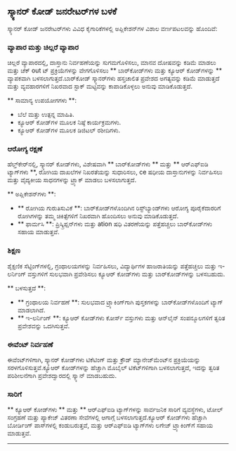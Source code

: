 ## ಸ್ಕ್ಯಾನರ್ ಕೋಡ್ ಜನರೇಟರ್‌ಗಳ ಬಳಕೆ

ಸ್ಕ್ಯಾನರ್ ಕೋಡ್ ಜನರೇಟರ್‌ಗಳು ವಿವಿಧ ಕೈಗಾರಿಕೆಗಳಲ್ಲಿ ಅಪ್ಲಿಕೇಶನ್‌ಗಳ ವಿಶಾಲ ವರ್ಣಪಟಲವನ್ನು ಹೊಂದಿವೆ:

### ವ್ಯಾಪಾರ ಮತ್ತು ಚಿಲ್ಲರೆ ವ್ಯಾಪಾರ
ಚಿಲ್ಲರೆ ವ್ಯಾಪಾರದಲ್ಲಿ, ದಾಸ್ತಾನು ನಿರ್ವಹಣೆಯನ್ನು ಸುಗಮಗೊಳಿಸಲು, ಮಾನವ ದೋಷವನ್ನು ಕಡಿಮೆ ಮಾಡಲು ಮತ್ತು ಚೆಕ್ out ಟ್ ಪ್ರಕ್ರಿಯೆಗಳನ್ನು ವೇಗಗೊಳಿಸಲು ** ಬಾರ್‌ಕೋಡ್‌ಗಳು ಮತ್ತು ಕ್ಯೂಆರ್ ಕೋಡ್‌ಗಳನ್ನು ** ವ್ಯಾಪಕವಾಗಿ ಬಳಸಲಾಗುತ್ತದೆ.ಬಾರ್‌ಕೋಡ್ ಸ್ಕ್ಯಾನರ್‌ಗಳು ಹಸ್ತಚಾಲಿತ ಪ್ರವೇಶದ ಅಗತ್ಯವನ್ನು ಕಡಿಮೆ ಮಾಡುತ್ತದೆ ಮತ್ತು ವ್ಯವಹಾರಗಳಿಗೆ ನಿಖರವಾದ ಸ್ಟಾಕ್ ಮಟ್ಟವನ್ನು ಕಾಪಾಡಿಕೊಳ್ಳಲು ಅನುವು ಮಾಡಿಕೊಡುತ್ತದೆ.

** ಸಾಮಾನ್ಯ ಉಪಯೋಗಗಳು **:
- ಬೆಲೆ ಮತ್ತು ಉತ್ಪನ್ನ ಮಾಹಿತಿ.
- ಕ್ಯೂಆರ್ ಕೋಡ್‌ಗಳ ಮೂಲಕ ನಿಷ್ಠೆ ಕಾರ್ಯಕ್ರಮಗಳು.
- ಕ್ಯೂಆರ್ ಕೋಡ್‌ಗಳ ಮೂಲಕ ಡಿಜಿಟಲ್ ರಶೀದಿಗಳು.

### ಆರೋಗ್ಯ ರಕ್ಷಣೆ
ಹೆಲ್ತ್‌ಕೇರ್‌ನಲ್ಲಿ, ಸ್ಕ್ಯಾನರ್ ಕೋಡ್‌ಗಳು, ವಿಶೇಷವಾಗಿ ** ಬಾರ್‌ಕೋಡ್‌ಗಳು ** ಮತ್ತು ** ಆರ್‌ಎಫ್‌ಐಡಿ ಟ್ಯಾಗ್‌ಗಳು **, ರೋಗಿಯ ದಾಖಲೆಗಳ ನಿಖರತೆಯನ್ನು ಸುಧಾರಿಸಲು, ce ಷಧೀಯ ದಾಸ್ತಾನುಗಳನ್ನು ನಿರ್ವಹಿಸಲು ಮತ್ತು ವೈದ್ಯಕೀಯ ಸಾಧನಗಳನ್ನು ಟ್ರ್ಯಾಕ್ ಮಾಡಲು ಬಳಸಲಾಗುತ್ತದೆ.

** ಅಪ್ಲಿಕೇಶನ್‌ಗಳು **:
- ** ರೋಗಿಯ ಗುರುತಿಸುವಿಕೆ **: ಬಾರ್‌ಕೋಡ್‌ಗಳೊಂದಿಗಿನ ರಿಸ್ಟ್‌ಬ್ಯಾಂಡ್‌ಗಳು ಆರೋಗ್ಯ ಪೂರೈಕೆದಾರರಿಗೆ ರೋಗಿಗಳನ್ನು ತಮ್ಮ ಚಿಕಿತ್ಸೆಗಳಿಗೆ ನಿಖರವಾಗಿ ಹೊಂದಿಸಲು ಅನುವು ಮಾಡಿಕೊಡುತ್ತದೆ.
- ** ಫಾರ್ಮಸಿ **: ಪ್ರಿಸ್ಕ್ರಿಪ್ಷನ್‌ಗಳು ಮತ್ತು ation ಷಧಿ ವಿತರಣೆಯನ್ನು ಪತ್ತೆಹಚ್ಚಲು ಬಾರ್‌ಕೋಡ್‌ಗಳು ಸಹಾಯ ಮಾಡುತ್ತವೆ.

### ಶಿಕ್ಷಣ
ಶೈಕ್ಷಣಿಕ ಸೆಟ್ಟಿಂಗ್‌ಗಳಲ್ಲಿ, ಗ್ರಂಥಾಲಯಗಳನ್ನು ನಿರ್ವಹಿಸಲು, ವಿದ್ಯಾರ್ಥಿಗಳ ಹಾಜರಾತಿಯನ್ನು ಪತ್ತೆಹಚ್ಚಲು ಮತ್ತು ಇ-ಲರ್ನಿಂಗ್ ವಸ್ತುಗಳಿಗೆ ಸುಲಭವಾಗಿ ಪ್ರವೇಶಿಸಲು ಕ್ಯೂಆರ್ ಕೋಡ್‌ಗಳು ಮತ್ತು ಬಾರ್‌ಕೋಡ್‌ಗಳನ್ನು ಬಳಸಬಹುದು.

** ಬಳಸುತ್ತದೆ **:
- ** ಗ್ರಂಥಾಲಯ ನಿರ್ವಹಣೆ **: ಸುಲಭವಾದ ಟ್ರ್ಯಾಕಿಂಗ್‌ಗಾಗಿ ಪುಸ್ತಕಗಳನ್ನು ಬಾರ್‌ಕೋಡ್‌ಗಳೊಂದಿಗೆ ಟ್ಯಾಗ್ ಮಾಡಲಾಗಿದೆ.
- ** ಇ-ಲರ್ನಿಂಗ್ **: ಕ್ಯೂಆರ್ ಕೋಡ್‌ಗಳು ಕೋರ್ಸ್ ವಸ್ತುಗಳು ಮತ್ತು ಆನ್‌ಲೈನ್ ಸಂಪನ್ಮೂಲಗಳಿಗೆ ತ್ವರಿತ ಪ್ರವೇಶವನ್ನು ಒದಗಿಸುತ್ತವೆ.

### ಈವೆಂಟ್ ನಿರ್ವಹಣೆ
ಈವೆಂಟ್‌ಗಳಿಗಾಗಿ, ಸ್ಕ್ಯಾನರ್ ಕೋಡ್‌ಗಳು ಟಿಕೆಟಿಂಗ್ ಮತ್ತು ಕ್ರೌಡ್ ಮ್ಯಾನೇಜ್‌ಮೆಂಟ್‌ನ ಪ್ರಕ್ರಿಯೆಯನ್ನು ಸರಳಗೊಳಿಸುತ್ತವೆ.ಕ್ಯೂಆರ್ ಕೋಡ್‌ಗಳನ್ನು ಹೆಚ್ಚಾಗಿ ಮೊಬೈಲ್ ಟಿಕೆಟ್‌ಗಳಿಗಾಗಿ ಬಳಸಲಾಗುತ್ತದೆ, ಇದನ್ನು ತ್ವರಿತ ಪರಿಶೀಲನೆಗಾಗಿ ಪ್ರವೇಶದ್ವಾರದಲ್ಲಿ ಸ್ಕ್ಯಾನ್ ಮಾಡಬಹುದು.

### ಸಾರಿಗೆ
** ಕ್ಯೂಆರ್ ಕೋಡ್‌ಗಳು ** ಮತ್ತು ** ಆರ್‌ಎಫ್‌ಐಡಿ ಟ್ಯಾಗ್‌ಗಳನ್ನು ಸಾರ್ವಜನಿಕ ಸಾರಿಗೆ ವ್ಯವಸ್ಥೆಗಳು, ಟೋಲ್ ಸಂಗ್ರಹಣೆ ಮತ್ತು ಪ್ಯಾಕೇಜ್ ವಿತರಣಾ ಸೇವೆಗಳಲ್ಲಿ ಆಗಾಗ್ಗೆ ಬಳಸಲಾಗುತ್ತದೆ.ಕ್ಯೂಆರ್ ಕೋಡ್‌ಗಳು ಹೆಚ್ಚಾಗಿ ಬೋರ್ಡಿಂಗ್ ಪಾಸ್‌ಗಳಲ್ಲಿ ಕಂಡುಬರುತ್ತವೆ, ಮತ್ತು ಆರ್‌ಎಫ್‌ಐಡಿ ಟ್ಯಾಗ್‌ಗಳು ಲಗೇಜ್ ಟ್ರ್ಯಾಕಿಂಗ್‌ಗೆ ಸಹಾಯ ಮಾಡುತ್ತವೆ.

---